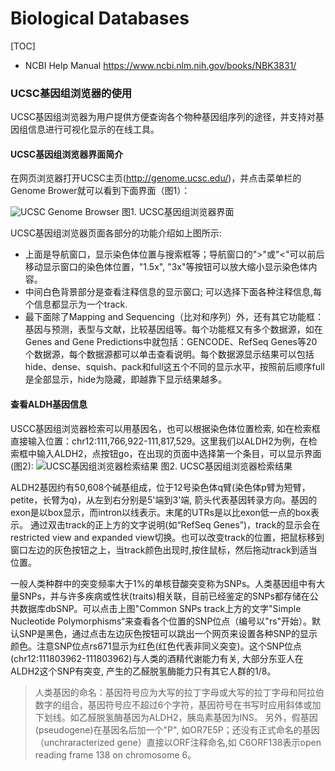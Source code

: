 # Biological Databases

[TOC]

* NCBI Help Manual
https://www.ncbi.nlm.nih.gov/books/NBK3831/

### UCSC基因组浏览器的使用
UCSC基因组浏览器为用户提供方便查询各个物种基因组序列的途径，并支持对基因组信息进行可视化显示的在线工具。

#### UCSC基因组浏览器界面简介
在网页浏览器打开UCSC主页(http://genome.ucsc.edu/)，并点击菜单栏的Genome Brower就可以看到下面界面（图1）：

![UCSC Genome Browser](https://raw.githubusercontent.com/adong77/bigbook/master/images/UCSC-1.png)
图1. UCSC基因组浏览器界面

 UCSC基因组浏览器页面各部分的功能介绍如上图所示: 
* 上面是导航窗口，显示染色体位置与搜索框等；导航窗口的">"或"<"可以前后移动显示窗口的染色体位置，"1.5x", "3x"等按钮可以放大缩小显示染色体内容。
* 中间白色背景部分是查看注释信息的显示窗口; 可以选择下面各种注释信息,每个信息都显示为一个track.
* 最下面除了Mapping and Sequencing（比对和序列）外，还有其它功能框：基因与预测，表型与文献，比较基因组等。每个功能框又有多个数据源，如在Genes and Gene Predictions中就包括：GENCODE、RefSeq Genes等20个数据源，每个数据源都可以单击查看说明。每个数据源显示结果可以包括hide、dense、squish、pack和full这五个不同的显示水平，按照前后顺序full是全部显示，hide为隐藏，即越靠下显示结果越多。

#### 查看ALDH基因信息
USCC基因组浏览器检索可以用基因名，也可以根据染色体位置检索, 如在检索框直接输入位置：chr12:111,766,922-111,817,529。这里我们以ALDH2为例，在检索框中输入ALDH2，点按钮go，在出现的页面中选择第一个条目，可以显示界面(图2):
![UCSC基因组浏览器检索结果](https://raw.githubusercontent.com/adong77/bigbook/master/images/UCSC-2.png)
图2. UCSC基因组浏览器检索结果

ALDH2基因约有50,608个碱基组成，位于12号染色体q臂(染色体p臂为短臂，petite，长臂为q)，从左到右分别是5'端到3'端, 箭头代表基因转录方向。基因的exon是以box显示，而intron以线表示。末尾的UTRs是以比exon低一点的box表示。
通过双击track的正上方的文字说明(如“RefSeq Genes”)，track的显示会在restricted view and expanded view切换。也可以改变track的位置，把鼠标移到窗口左边的灰色按钮之上，当track颜色出现时,按住鼠标，然后拖动track到适当位置。

一般人类种群中的突变频率大于1%的单核苷酸突变称为SNPs。人类基因组中有大量SNPs，并与许多疾病或性状(traits)相关联，目前已经鉴定的SNPs都存储在公共数据库dbSNP。可以点击上图"Common SNPs track上方的文字"Simple Nucleotide Polymorphisms“来查看各个位置的SNP位点（编号以"rs"开始）。默认SNP是黑色，通过点击左边灰色按钮可以跳出一个网页来设置各种SNP的显示颜色。注意SNP位点rs671显示为红色(红色代表非同义突变)。这个SNP位点(chr12:111803962-111803962)与人类的酒精代谢能力有关, 大部分东亚人在ALDH2这个SNP有突变, 产生的乙醛脱氢酶能力只有其它人群的1/8。

> 人类基因的命名：基因符号应为大写的拉丁字母或大写的拉丁字母和阿拉伯数字的组合，基因符号应不超过6个字符，基因符号在书写时应用斜体或加下划线。如乙醛脱氢酶基因为ALDH2，胰岛素基因为INS。
另外，假基因(pseudogene)在基因名后加一个"P", 如OR7E5P；还没有正式命名的基因（unchraracterized gene）直接以ORF注释命名,如 C6ORF138表示open reading frame 138 on chromosome 6。
